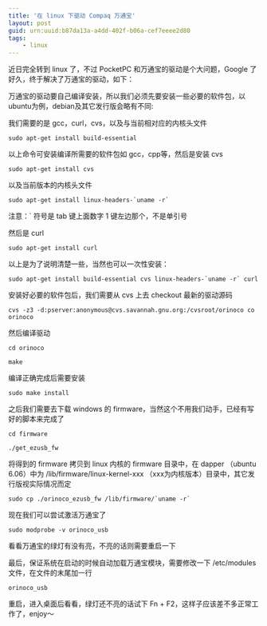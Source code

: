 ```yaml
---
title: '在 linux 下驱动 Compaq 万通宝'
layout: post
guid: urn:uuid:b87da13a-a4dd-402f-b06a-cef7eeee2d80
tags:
    - linux
---
```


近日完全转到 linux 了，不过 PocketPC 和万通宝的驱动是个大问题，Google 了好久，终于解决了万通宝的驱动，如下：

万通宝的驱动要自己编译安装，所以我们必须先要安装一些必要的软件包，以ubuntu为例，debian及其它发行版会略有不同:

我们需要的是 gcc，curl，cvs，以及与当前相对应的内核头文件

    sudo apt-get install build-essential

以上命令可安装编译所需要的软件包如 gcc，cpp等，然后是安装 cvs

    sudo apt-get install cvs

以及当前版本的内核头文件

    sudo apt-get install linux-headers-`uname -r`

注意：\` 符号是 tab 键上面数字 1 键左边那个，不是单引号

然后是 curl

    sudo apt-get install curl

以上是为了说明清楚一些，当然也可以一次性安装：

    sudo apt-get install build-essential cvs linux-headers-`uname -r` curl

安装好必要的软件包后，我们需要从 cvs 上去 checkout 最新的驱动源码

    cvs -z3 -d:pserver:anonymous@cvs.savannah.gnu.org:/cvsroot/orinoco co orinoco

然后编译驱动

    cd orinoco

    make

编译正确完成后需要安装

    sudo make install

之后我们需要去下载 windows 的 firmware，当然这个不用我们动手，已经有写好的脚本来完成了

    cd firmware

    ./get_ezusb_fw

将得到的 firmware 拷贝到 linux 内核的 firmware 目录中，在 dapper （ubuntu 6.06）中为 /lib/firmware/linux-kernel-xxx （xxx为内核版本）目录中，其它发行版视实际情况而定

    sudo cp ./orinoco_ezusb_fw /lib/firmware/`uname -r`

现在我们可以尝试激活万通宝了

    sudo modprobe -v orinoco_usb

看看万通宝的绿灯有没有亮，不亮的话则需要重启一下

最后，保证系统在启动的时候自动加载万通宝模块，需要修改一下 /etc/modules 文件，在文件的末尾加一行

    orinoco_usb

重启，进入桌面后看看，绿灯还不亮的话试下 Fn + F2，这样子应该差不多正常工作了，enjoy～

